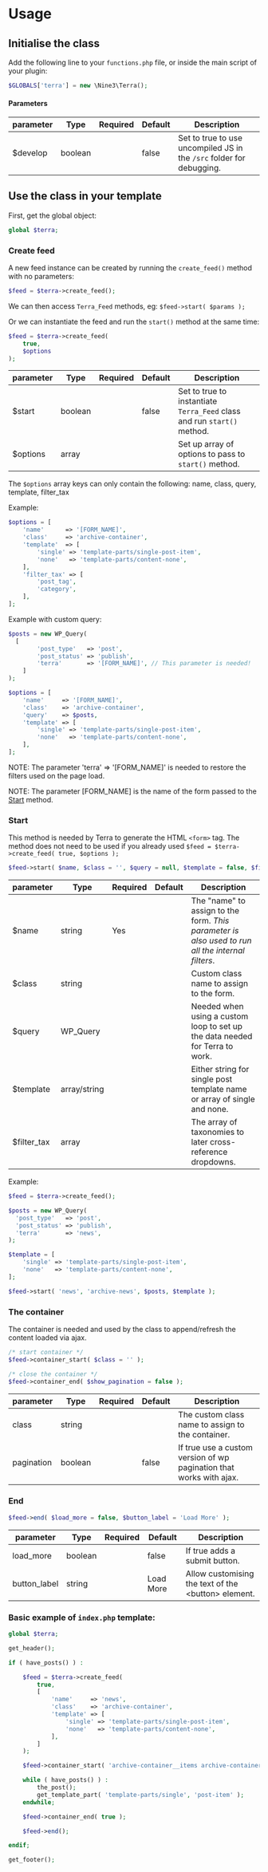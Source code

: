 # Usage

## Initialise the class

Add the following line to your `functions.php` file, or inside the main script of your plugin:

```php
$GLOBALS['terra'] = new \Nine3\Terra();
```

#### Parameters

| parameter   | Type    | Required | Default |Description |
| ----------- | ------- | -------- | ------- | -------------------------------------------------------------- |
| \$develop | boolean |          | false    | Set to true to use uncompiled JS in the `/src` folder for debugging. |

## Use the class in your template

First, get the global object:

```php
global $terra;
```

### Create feed

A new feed instance can be created by running the `create_feed()` method with no parameters:

```php
$feed = $terra->create_feed();
```

We can then access `Terra_Feed` methods, eg: `$feed->start( $params );`

Or we can instantiate the feed and run the `start()` method at the same time:

```php
$feed = $terra->create_feed(
	true,
	$options
);
```

| parameter   | Type    | Required | Default | Description |
| ----------- | ------- | -------- | ------- | -------------------------------------------------------------- |
| \$start | boolean |          | false    | Set to true to instantiate `Terra_Feed` class and run `start()` method. |
| \$options | array |          |     | Set up array of options to pass to `start()` method. |

The `$options` array keys can only contain the following: name, class, query, template, filter_tax

Example:

```php
$options = [
	'name'      => '[FORM_NAME]',
	'class'     => 'archive-container',
	'template'  => [
		'single' => 'template-parts/single-post-item',
		'none'   => 'template-parts/content-none',
	],
	'filter_tax' => [
		'post_tag',
		'category',
	],
];
```

Example with custom query:

```php
$posts = new WP_Query(
  [
		'post_type'   => 'post',
		'post_status' => 'publish',
		'terra'       => '[FORM_NAME]', // This parameter is needed!
	]
);

$options = [
	'name'     => '[FORM_NAME]',
	'class'    => 'archive-container',
	'query'    => $posts,
	'template' => [
		'single' => 'template-parts/single-post-item',
		'none'   => 'template-parts/content-none',
	],
];
```

NOTE: The parameter 'terra' => '[FORM_NAME]' is needed to restore the filters used on the page load.

NOTE: The parameter [FORM_NAME] is the name of the form passed to the [Start](USAGE.md#5) method.

### Start

This method is needed by Terra to generate the HTML `<form>` tag. The method does not need to be used if you already used `$feed = $terra->create_feed( true, $options );`

```php
$feed->start( $name, $class = '', $query = null, $template = false, $filter_tax = false );
```
| parameter   | Type    | Required | Default | Description |
| ----------- | ------- | -------- | ------- | -------------------------------------------------------------- |
| \$name | string | Yes | | The "name" to assign to the form. _This parameter is also used to run all the internal filters_. |
| \$class | string | | | Custom class name to assign to the form. |
| \$query | WP_Query | | | Needed when using a custom loop to set up the data needed for Terra to work. |
| \$template | array/string | | | Either string for single post template name or array of single and none. |
| \$filter_tax | array | | | The array of taxonomies to later cross-reference dropdowns. |

Example:

```php
$feed = $terra->create_feed();

$posts = new WP_Query(
  'post_type'   => 'post',
  'post_status' => 'publish',
  'terra'       => 'news',
);

$template = [
	'single' => 'template-parts/single-post-item',
	'none'   => 'template-parts/content-none',
];

$feed->start( 'news', 'archive-news', $posts, $template );
```

### The container

The container is needed and used by the class to append/refresh the content loaded via ajax.

```php
/* start container */
$feed->container_start( $class = '' );

/* close the container */
$feed->container_end( $show_pagination = false );
```

| parameter  | Type    | Required | Default | Description |
| ---------- | ------- | -------- | ------- | ---------------------------------------------------------------------- |
| class | string  | | | The custom class name to assign to the container. |
| pagination | boolean | | false   | If true use a custom version of wp pagination that works with ajax. |

### End

```php
$feed->end( $load_more = false, $button_label = 'Load More' );
```

| parameter    | Type    | Required | Default   | Description |
| ------------ | ------- | -------- | --------- | -------------------------------------------------------------------------------------------- |
| load_more | boolean | | false | If true adds a submit button. |
| button_label| string  | | Load More | Allow customising the text of the &lt;button&gt; element. |

### Basic example of `index.php` template:

```php
global $terra;

get_header();

if ( have_posts() ) :

	$feed = $terra->create_feed(
		true,
		[
			'name'     => 'news',
			'class'    => 'archive-container',
			'template' => [
				'single' => 'template-parts/single-post-item',
				'none'   => 'template-parts/content-none',
			],
		]
	);

	$feed->container_start( 'archive-container__items archive-container__items--news' );

	while ( have_posts() ) :
		the_post();
		get_template_part( 'template-parts/single', 'post-item' );
	endwhile;

	$feed->container_end( true );

	$feed->end();

endif;

get_footer();
```
